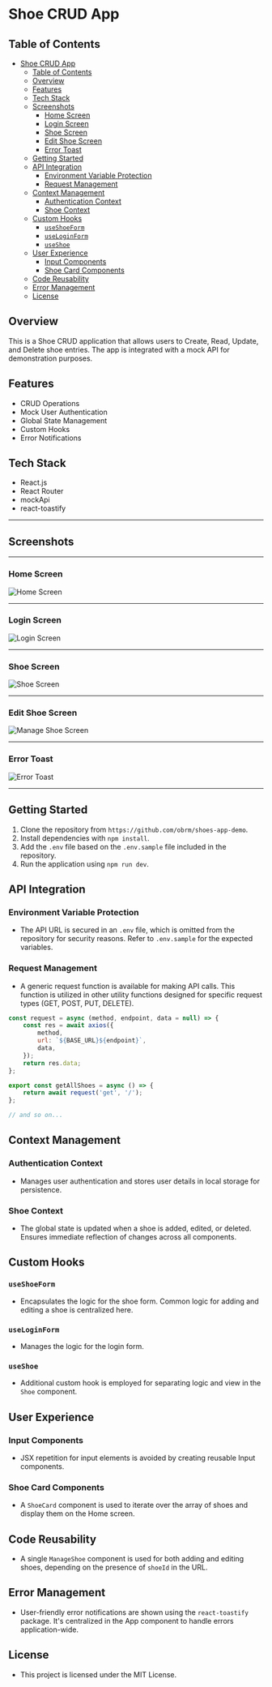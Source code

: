 # Shoe CRUD App

## Table of Contents

- [Shoe CRUD App](#shoe-crud-app)
  - [Table of Contents](#table-of-contents)
  - [Overview](#overview)
  - [Features](#features)
  - [Tech Stack](#tech-stack)
  - [Screenshots](#screenshots)
    - [Home Screen](#home-screen)
    - [Login Screen](#login-screen)
    - [Shoe Screen](#shoe-screen)
    - [Edit Shoe Screen](#edit-shoe-screen)
    - [Error Toast](#error-toast)
  - [Getting Started](#getting-started)
  - [API Integration](#api-integration)
    - [Environment Variable Protection](#environment-variable-protection)
    - [Request Management](#request-management)
  - [Context Management](#context-management)
    - [Authentication Context](#authentication-context)
    - [Shoe Context](#shoe-context)
  - [Custom Hooks](#custom-hooks)
    - [`useShoeForm`](#useshoeform)
    - [`useLoginForm`](#useloginform)
    - [`useShoe`](#useshoe)
  - [User Experience](#user-experience)
    - [Input Components](#input-components)
    - [Shoe Card Components](#shoe-card-components)
  - [Code Reusability](#code-reusability)
  - [Error Management](#error-management)
  - [License](#license)



## Overview

This is a Shoe CRUD application that allows users to Create, Read, Update, and Delete shoe entries. The app is integrated with a mock API for demonstration purposes.



## Features

- CRUD Operations
- Mock User Authentication
- Global State Management
- Custom Hooks
- Error Notifications



## Tech Stack

- React.js
- React Router
- mockApi
- react-toastify

---
## Screenshots

---
### Home Screen
![Home Screen](src/assets/home.png)

---
### Login Screen
![Login Screen](src/assets/login.png)

---

### Shoe Screen
![Shoe Screen](src/assets/shoe.png)

---

### Edit Shoe Screen
![Manage Shoe Screen](src/assets/manage_shoe.png)

---

### Error Toast 
![Error Toast](src/assets/error.png)

---
## Getting Started

1. Clone the repository from `https://github.com/obrm/shoes-app-demo`.
2. Install dependencies with `npm install`.
3. Add the `.env` file based on the `.env.sample` file included in the repository.
4. Run the application using `npm run dev`.



## API Integration

### Environment Variable Protection

- The API URL is secured in an `.env` file, which is omitted from the repository for security reasons. Refer to `.env.sample` for the expected variables.

### Request Management

- A generic request function is available for making API calls. This function is utilized in other utility functions designed for specific request types (GET, POST, PUT, DELETE).

```javascript
const request = async (method, endpoint, data = null) => {
    const res = await axios({
        method,
        url: `${BASE_URL}${endpoint}`,
        data,
    });
    return res.data;
};

export const getAllShoes = async () => {
    return await request('get', '/');
};

// and so on...
```



## Context Management

### Authentication Context

- Manages user authentication and stores user details in local storage for persistence.

### Shoe Context

- The global state is updated when a shoe is added, edited, or deleted. Ensures immediate reflection of changes across all components.



## Custom Hooks

### `useShoeForm`

- Encapsulates the logic for the shoe form. Common logic for adding and editing a shoe is centralized here.

### `useLoginForm`

- Manages the logic for the login form.

### `useShoe`

- Additional custom hook is employed for separating logic and view in the `Shoe` component.


## User Experience

### Input Components

- JSX repetition for input elements is avoided by creating reusable Input components. 

### Shoe Card Components

- A `ShoeCard` component is used to iterate over the array of shoes and display them on the Home screen.


## Code Reusability

- A single `ManageShoe` component is used for both adding and editing shoes, depending on the presence of `shoeId` in the URL.


## Error Management

- User-friendly error notifications are shown using the `react-toastify` package. It's centralized in the App component to handle errors application-wide.


## License

- This project is licensed under the MIT License.



